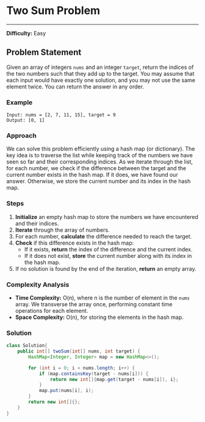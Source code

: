 # Two Sum Problem

---
**Difficulty:** Easy

## Problem Statement

Given an array of integers `nums` and an integer `target`, return the indices of the two numbers such that they add up to the target. You may assume that each input would have exactly one solution, and you may not use the same element twice. You can return the answer in any order.

### Example

```plaintext
Input: nums = [2, 7, 11, 15], target = 9
Output: [0, 1]
````

### Approach

We can solve this problem efficiently using a hash map (or dictionary). The key idea is to traverse the list while keeping track of the numbers we have seen so far and their corresponding indices. As we iterate through the list, for each number, we check if the difference between the target and the current number exists in the hash map. If it does, we have found our answer. Otherwise, we store the current number and its index in the hash map.

### Steps

1. **Initialize** an empty hash map to store the numbers we have encountered and their indices.
2. **Iterate** through the array of numbers.
3. For each number, **calculate** the difference needed to reach the target.
4. **Check** if this difference exists in the hash map:
   - If it exists, **return** the index of the difference and the current index.
   - If it does not exist, **store** the current number along with its index in the hash map.
5. If no solution is found by the end of the iteration, **return** an empty array.

### Complexity Analysis

- **Time Complexity:** O(n), where n is the number of element in the `nums` array. We transverse the array once, performing constant time operations for each element.
- **Space Complexity:** O(n), for storing the elements in the hash map.

### Solution

```java
class Solution{
    public int[] twoSum(int[] nums, int target) {
        HashMap<Integer, Integer> map = new HashMap<>();

        for (int i = 0; i < nums.length; i++) {
            if (map.containsKey(target - nums[i])) {
                return new int[]{map.get(target - nums[i]), i};
            }
            map.put(nums[i], i);
        }
        return new int[]{};
    }
}
```